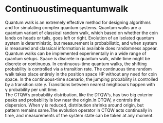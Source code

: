 # Continuoustimequantumwalk
Quantum walk is an extremely effective method for designing algorithms and for simulating complex quantum systems. Quantum walks are a quantum variant
of classical random walk, which based on whether the coin lands on heads or tails, goes left or right. Evolution of an isolated quantum system is deterministic, but
measurement is probabilistic, and when system is measured and classical information is available does randomness appear.   
Quantum walks can be implemented experimentally in a wide range of quantum setups. Space is discrete in quantum walk, while time might be discrete or continuous.
In continuous-time quantum walks, the shifting probability is controlled via a transition rate. The continuous time random walk takes place entirely in the position space
HP without any need for coin space. In the continuous-time scenario, the jumping probability is controlled by a transition rate γ. Transitions between nearest neighbours happen with γ probability per unit time.     
The CTQW’s probability distribution, like the DTQW’s, has two big exterior peaks and probability is low near the origin.In CTQW, γ controls the dispersion. When γ is reduced, distribution shrinks around origin, but pattern remains same.The evolution operator in CTQW acts continually in time, and measurements of the system state can be taken at any moment.
